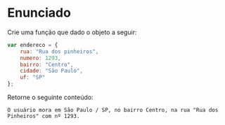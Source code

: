 # Enunciado
Crie uma função que dado o objeto a seguir:

~~~javascript
var endereco = {
	rua: "Rua dos pinheiros",
	numero: 1293,
	bairro: "Centro",
	cidade: "São Paulo",
	uf: "SP"
};
~~~

Retorne o seguinte conteúdo:

~~~
O usuário mora em São Paulo / SP, no bairro Centro, na rua "Rua dos Pinheiros" com nº 1293.
~~~
